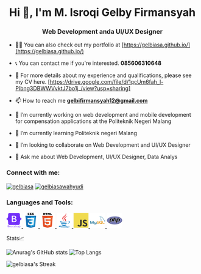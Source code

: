 <h1 align="center">Hi 👋, I'm M. Isroqi Gelby Firmansyah</h1>
<h3 align="center"> Web Development anda UI/UX Designer</h3>

- 👨‍💻 You can also check out my portfolio at [https://gelbiasa.github.io/](https://gelbiasa.github.io/)

- 📞 You can contact me if you're interested. **085606310648**

- 📩 For more details about my experience and qualifications, please see my CV here. [https://drive.google.com/file/d/1qcUm6fah_l-Plbng3DBWWVvktJ7bo1j_/view?usp=sharing]

- 📫 How to reach me **gelbifirmansyah12@gmail.com**

- 🔭 I’m currently working on web development and mobile development for compensation applications at the Politeknik Negeri Malang
- 🌱 I’m currently learning Politeknik negeri Malang
- 👯 I’m looking to collaborate on Web Development and UI/UX Designer
- 💬 Ask me about Web Development, UI/UX Designer, Data Analys

<h3 align="left">Connect with me:</h3>
<p align="left">

<a href="https://www.linkedin.com/in/gelbifirmansyah/" target="blank"><img align="center" src="https://cdn.jsdelivr.net/npm/simple-icons@3.0.1/icons/linkedin.svg" alt="gelbiasa" height="30" width="40" /></a>
<a href="https://instagram.com/gelbiasa" target="blank"><img align="center" src="https://cdn.jsdelivr.net/npm/simple-icons@3.0.1/icons/instagram.svg" alt="gelbiasawahyudi" height="30" width="40" /></a>

</p>

<h3 align="left">Languages and Tools:</h3>
<p align="left"> <a href="https://getbootstrap.com" target="_blank" rel="noreferrer"> <img src="https://raw.githubusercontent.com/devicons/devicon/master/icons/bootstrap/bootstrap-plain-wordmark.svg" alt="bootstrap" width="40" height="40"/> </a> <a href="https://www.w3schools.com/css/" target="_blank" rel="noreferrer"> <img src="https://raw.githubusercontent.com/devicons/devicon/master/icons/css3/css3-original-wordmark.svg" alt="css3" width="40" height="40"/> </a> <a href="https://www.w3.org/html/" target="_blank" rel="noreferrer"> <img src="https://raw.githubusercontent.com/devicons/devicon/master/icons/html5/html5-original-wordmark.svg" alt="html5" width="40" height="40"/> </a> <a href="https://www.java.com" target="_blank" rel="noreferrer"> <img src="https://raw.githubusercontent.com/devicons/devicon/master/icons/java/java-original.svg" alt="java" width="40" height="40"/> </a> <a href="https://developer.mozilla.org/en-US/docs/Web/JavaScript" target="_blank" rel="noreferrer"> <img src="https://raw.githubusercontent.com/devicons/devicon/master/icons/javascript/javascript-original.svg" alt="javascript" width="40" height="40"/> </a> <a href="https://www.mysql.com/" target="_blank" rel="noreferrer"> <img src="https://raw.githubusercontent.com/devicons/devicon/master/icons/mysql/mysql-original-wordmark.svg" alt="mysql" width="40" height="40"/> </a> <a href="https://www.php.net" target="_blank" rel="noreferrer"> <img src="https://raw.githubusercontent.com/devicons/devicon/master/icons/php/php-original.svg" alt="php" width="40" height="40"/> </a> </p>

Stats📈


![Anurag's GitHub stats](https://github-readme-stats.vercel.app/api?username=gelbiasa&show_icons=true&theme=radical)                ![Top Langs](https://github-readme-stats.vercel.app/api/top-langs/?username=gelbiasa&layout=compact&show_icons=true&theme=radical)

![gelbiasa's Streak](https://github-readme-streak-stats.herokuapp.com/?user=gelbiasa&theme=radical&hide_border=false)
